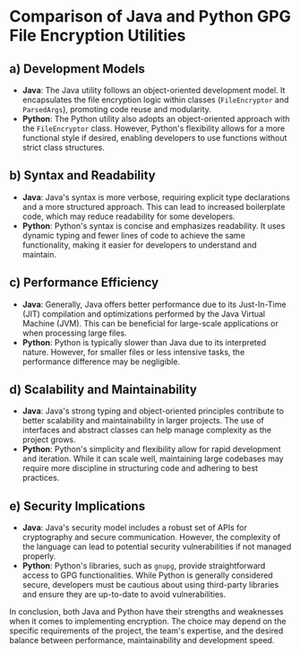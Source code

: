 # Comparison of Java and Python GPG File Encryption Utilities

## a) Development Models
- **Java**: The Java utility follows an object-oriented development model. It encapsulates the file encryption logic within classes (`FileEncryptor` and `ParsedArgs`), promoting code reuse and modularity.
- **Python**: The Python utility also adopts an object-oriented approach with the `FileEncryptor` class. However, Python's flexibility allows for a more functional style if desired, enabling developers to use functions without strict class structures.

## b) Syntax and Readability
- **Java**: Java's syntax is more verbose, requiring explicit type declarations and a more structured approach. This can lead to increased boilerplate code, which may reduce readability for some developers.
- **Python**: Python's syntax is concise and emphasizes readability. It uses dynamic typing and fewer lines of code to achieve the same functionality, making it easier for developers to understand and maintain.

## c) Performance Efficiency
- **Java**: Generally, Java offers better performance due to its Just-In-Time (JIT) compilation and optimizations performed by the Java Virtual Machine (JVM). This can be beneficial for large-scale applications or when processing large files.
- **Python**: Python is typically slower than Java due to its interpreted nature. However, for smaller files or less intensive tasks, the performance difference may be negligible.

## d) Scalability and Maintainability
- **Java**: Java's strong typing and object-oriented principles contribute to better scalability and maintainability in larger projects. The use of interfaces and abstract classes can help manage complexity as the project grows.
- **Python**: Python's simplicity and flexibility allow for rapid development and iteration. While it can scale well, maintaining large codebases may require more discipline in structuring code and adhering to best practices.

## e) Security Implications
- **Java**: Java's security model includes a robust set of APIs for cryptography and secure communication. However, the complexity of the language can lead to potential security vulnerabilities if not managed properly.
- **Python**: Python's libraries, such as `gnupg`, provide straightforward access to GPG functionalities. While Python is generally considered secure, developers must be cautious about using third-party libraries and ensure they are up-to-date to avoid vulnerabilities. 

In conclusion, both Java and Python have their strengths and weaknesses when it comes to implementing encryption. The choice may depend on the specific requirements of the project, the team's expertise, and the desired balance between performance, maintainability and development speed.